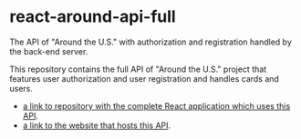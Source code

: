 # react-around-api-full
The API of "Around the U.S." with authorization and registration handled by the back-end server.

This repository contains the full API of "Around the U.S." project that features user authorization and user registration and handles cards and users.
* [a link to repository with the complete React application which uses this API](https://github.com/pstaal/react-around-api-full/tree/main/frontend).
* [a link to the website that hosts this API](https://peterstaal.students.nomoredomainssbs.ru/).
